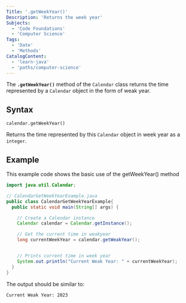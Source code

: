 ```yaml
---
Title: '.getWeekYear()'
Description: 'Returns the week year'
Subjects:
  - 'Code Foundations'
  - 'Computer Science'
Tags:
  - 'Date'
  - 'Methods'
CatalogContent:
  - 'learn-java'
  - 'paths/computer-science'
---
```


The **`.getWeekYear()`** method of the `Calendar` class returns the time represented by a `Calendar` object in the form of weak year.

## Syntax

```pseudo
calendar.getWeekYear()
```

Returns the time represented by this `Calendar` object in week year as a `integer`.

## Example

This example code shows the basic use of the getWeekYear() method

```java
import java.util.Calendar;

// CalendarGetWeekYearExample.java
public class CalendarGetWeekYearExample{
  public static void main(String[] args) {

    // Create a Calendar instance
    Calendar calendar = Calendar.getInstance();

    // Get the current time in weakyear
    long currentWeekYear = calendar.getWeakYear();


    // Prints current time in week year
    System.out.println("Current Weak Year: " + currentWeekYear);
  }
}
```

The output should be similar to:

```shell
Current Weak Year: 2023
```
